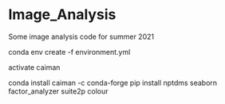 # Image_Analysis
 Some image analysis code for summer 2021

conda env create -f environment.yml

activate caiman

conda install caiman -c conda-forge
pip install nptdms seaborn factor_analyzer suite2p colour
